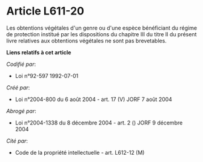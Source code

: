 # Article L611-20

Les obtentions végétales d'un genre ou d'une espèce bénéficiant du régime de protection institué par les dispositions du
chapitre III du titre II du présent livre relatives aux obtentions végétales ne sont pas brevetables.

**Liens relatifs à cet article**

_Codifié par_:

  - Loi n°92-597 1992-07-01

_Créé par_:

  - Loi n°2004-800 du 6 août 2004 - art. 17 (V) JORF 7 août 2004

_Abrogé par_:

  - Loi n°2004-1338 du 8 décembre 2004 - art. 2 () JORF 9 décembre 2004

_Cité par_:

  - Code de la propriété intellectuelle - art. L612-12 (M)
